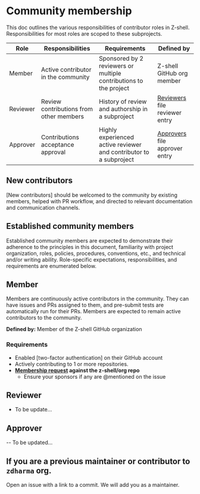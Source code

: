 # Community membership

This doc outlines the various responsibilities of contributor roles in
Z-shell. Responsibilities for most roles are scoped to these subprojects.

| Role | Responsibilities | Requirements | Defined by |
| -----| ---------------- | ------------ | -------|
| Member | Active contributor in the community | Sponsored by 2 reviewers or multiple contributions to the project | Z-shell GitHub org member|
| Reviewer | Review contributions from other members | History of review and authorship in a subproject | [Reviewers](reviewers.md) file reviewer entry |
| Approver | Contributions acceptance approval| Highly experienced active reviewer and contributor to a subproject | [Approvers](approvers.md) file approver entry|

## New contributors

[New contributors] should be welcomed to the community by existing members,
helped with PR workflow, and directed to relevant documentation and
communication channels.

## Established community members

Established community members are expected to demonstrate their adherence to the
principles in this document, familiarity with project organization, roles,
policies, procedures, conventions, etc., and technical and/or writing ability.
Role-specific expectations, responsibilities, and requirements are enumerated
below.

## Member

Members are continuously active contributors in the community.  They can have
issues and PRs assigned to them, and pre-submit tests are automatically run for their PRs.
Members are expected to remain active contributors to the community.

**Defined by:** Member of the Z-shell GitHub organization

### Requirements

- Enabled [two-factor authentication] on their GitHub account
- Actively contributing to 1 or more repositories.
- **[Membership request](https://github.com/z-shell/community/issues/new?assignees=&labels=&template=member_application.md&title=REQUEST%3A+New+member+for+%3Cyour-GH-handle%3E+of+%3Cz-shell+property%3E) against the z-shell/org repo**
   - Ensure your sponsors if any are @mentioned on the issue

## Reviewer

- To be update...

## Approver

-- To be updated...

## If you are a previous maintainer or contributor to `zdharma` org.

Open an issue with a link to a commit. We will add you as a maintainer.
